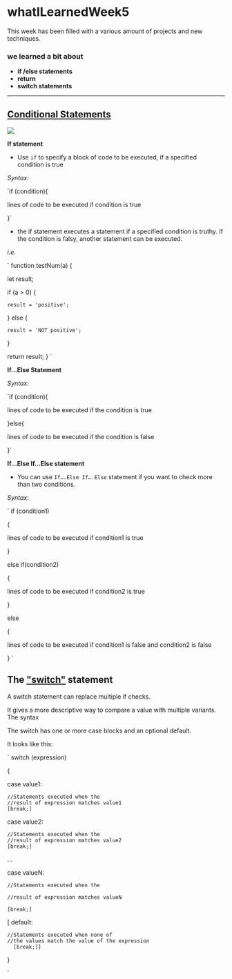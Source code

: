 # whatILearnedWeek5
This week has been filled with a various amount of projects and new techniques.
 ### we learned a bit about 
 - **if /else statements**
 - **return**
 - **switch statements**
---

 ## [Conditional Statements](https://www.guru99.com/how-to-use-conditional-statements-in-javascript.html)

 ![](https://www.guru99.com/images/JavaScript/javascript5_1.png)

 
  **If statement**
  - Use `if` to specify a block of code to be executed, if a specified condition is true


_Syntax:_

`if (condition){

lines of code to be executed if condition is true

}`


 - the if statement executes a statement if a specified condition is truthy. If the condition is falsy, another statement can be executed.


*i.e.*

`
function testNum(a) {

  let result;

  if (a > 0) {

    result = 'positive';

  } else {

    result = 'NOT positive';
  }
  
  return result;
}
`

**If...Else Statement**


_Syntax:_

`if (condition){

lines of code to be executed if the condition is true

}else{

lines of code to be executed if the condition is false

}`



**If…Else If…Else statement**
- You can use `If….Else If….Else` statement if you want to check more than two conditions.

_Syntax_:

`
if (condition1)

{

lines of code to be executed if condition1 is true

}

else if(condition2)

{

lines of code to be executed if condition2 is true

}

else

{

lines of code to be executed if condition1 is false and condition2 is false

}
`

## The ["switch"](https://javascript.info/switch) statement

A switch statement can replace multiple if checks.

It gives a more descriptive way to compare a value with multiple variants.
The syntax

The switch has one or more case blocks and an optional default.

It looks like this:

`
switch (expression) 

{


  case value1:

    //Statements executed when the
    //result of expression matches value1
    [break;]

  case value2:

    //Statements executed when the
    //result of expression matches value2
    [break;]

  ...
  
  case valueN:
    
    //Statements executed when the
    
    //result of expression matches valueN

    [break;]


  [
      default:

    //Statements executed when none of
    //the values match the value of the expression
      [break;]]
}

`